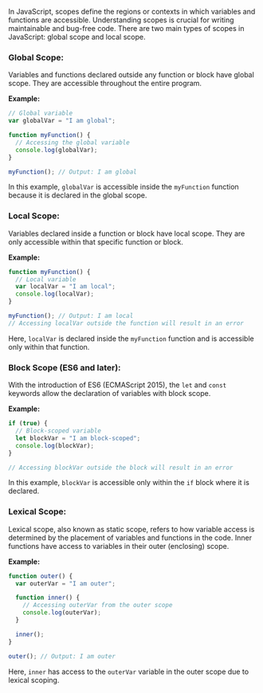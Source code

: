 In JavaScript, scopes define the regions or contexts in which variables and functions are accessible. Understanding scopes is crucial for writing maintainable and bug-free code. There are two main types of scopes in JavaScript: global scope and local scope.

### Global Scope:

Variables and functions declared outside any function or block have global scope. They are accessible throughout the entire program.

**Example:**

```javascript
// Global variable
var globalVar = "I am global";

function myFunction() {
  // Accessing the global variable
  console.log(globalVar);
}

myFunction(); // Output: I am global
```

In this example, `globalVar` is accessible inside the `myFunction` function because it is declared in the global scope.

### Local Scope:

Variables declared inside a function or block have local scope. They are only accessible within that specific function or block.

**Example:**

```javascript
function myFunction() {
  // Local variable
  var localVar = "I am local";
  console.log(localVar);
}

myFunction(); // Output: I am local
// Accessing localVar outside the function will result in an error
```

Here, `localVar` is declared inside the `myFunction` function and is accessible only within that function.

### Block Scope (ES6 and later):

With the introduction of ES6 (ECMAScript 2015), the `let` and `const` keywords allow the declaration of variables with block scope.

**Example:**

```javascript
if (true) {
  // Block-scoped variable
  let blockVar = "I am block-scoped";
  console.log(blockVar);
}

// Accessing blockVar outside the block will result in an error
```

In this example, `blockVar` is accessible only within the `if` block where it is declared.

### Lexical Scope:

Lexical scope, also known as static scope, refers to how variable access is determined by the placement of variables and functions in the code. Inner functions have access to variables in their outer (enclosing) scope.

**Example:**

```javascript
function outer() {
  var outerVar = "I am outer";

  function inner() {
    // Accessing outerVar from the outer scope
    console.log(outerVar);
  }

  inner();
}

outer(); // Output: I am outer
```

Here, `inner` has access to the `outerVar` variable in the outer scope due to lexical scoping.
